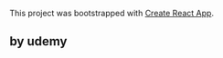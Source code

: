 This project was bootstrapped with [Create React App](https://github.com/facebook/create-react-app).

## by udemy 

